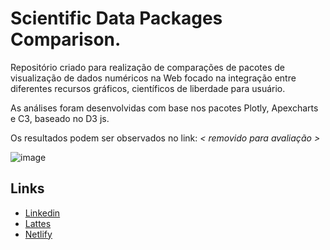 # Scientific Data Packages Comparison.

Repositório criado para realização de comparações de pacotes de visualização de dados numéricos na Web focado na integração entre diferentes recursos gráficos, científicos de liberdade para usuário.

As análises foram desenvolvidas com base nos pacotes Plotly, Apexcharts e C3, baseado no D3 js.

Os resultados podem ser observados no link: *< removido para avaliação >*

![image](https://user-images.githubusercontent.com/22857183/108886449-bf299280-75e7-11eb-8f94-4198c52aa622.png)



## Links
* [Linkedin](https://www.linkedin.com/in/paulhenriquev/)
* [Lattes](http://lattes.cnpq.br/1994196517067630)
* [Netlify](https://scientific-data-packages-comparison.netlify.app/)
